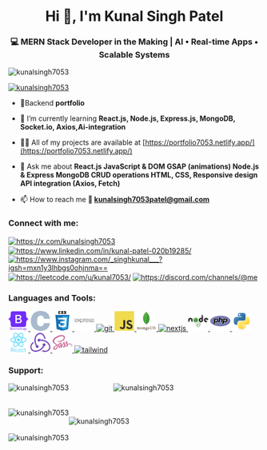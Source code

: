 <h1 align="center">Hi 👋, I'm Kunal Singh Patel</h1>
<h3 align="center">💻 MERN Stack Developer in the Making | AI • Real-time Apps • Scalable Systems</h3>

<p align="left"> <img src="https://komarev.com/ghpvc/?username=kunalsingh7053&label=Profile%20views&color=0e75b6&style=flat" alt="kunalsingh7053" /> </p>

<p align="left"> <a href="https://github.com/ryo-ma/github-profile-trophy"><img src="https://github-profile-trophy.vercel.app/?username=kunalsingh7053" alt="kunalsingh7053" /></a> </p>

- 🏢Backend **portfolio**

- 🌱 I’m currently learning **React.js, Node.js, Express.js, MongoDB, Socket.io, Axios,Ai-integration**

- 👨‍💻 All of my projects are available at [https://portfolio7053.netlify.app/](https://portfolio7053.netlify.app/)

- 💬 Ask me about **React.js JavaScript & DOM GSAP (animations) Node.js & Express MongoDB CRUD operations HTML, CSS, Responsive design API integration (Axios, Fetch)**

- 📫 How to reach me **📧 kunalsingh7053patel@gmail.com**

<h3 align="left">Connect with me:</h3>
<p align="left">
<a href="https://twitter.com/https://x.com/kunalsingh7053" target="blank"><img align="center" src="https://raw.githubusercontent.com/rahuldkjain/github-profile-readme-generator/master/src/images/icons/Social/twitter.svg" alt="https://x.com/kunalsingh7053" height="30" width="40" /></a>
<a href="https://linkedin.com/in/https://www.linkedin.com/in/kunal-patel-020b19285/" target="blank"><img align="center" src="https://raw.githubusercontent.com/rahuldkjain/github-profile-readme-generator/master/src/images/icons/Social/linked-in-alt.svg" alt="https://www.linkedin.com/in/kunal-patel-020b19285/" height="30" width="40" /></a>
<a href="https://instagram.com/https://www.instagram.com/_singhkunal___?igsh=mxn1y3lhbgs0ohjnma==" target="blank"><img align="center" src="https://raw.githubusercontent.com/rahuldkjain/github-profile-readme-generator/master/src/images/icons/Social/instagram.svg" alt="https://www.instagram.com/_singhkunal___?igsh=mxn1y3lhbgs0ohjnma==" height="30" width="40" /></a>
<a href="https://www.leetcode.com/https://leetcode.com/u/kunal7053/" target="blank"><img align="center" src="https://raw.githubusercontent.com/rahuldkjain/github-profile-readme-generator/master/src/images/icons/Social/leet-code.svg" alt="https://leetcode.com/u/kunal7053/" height="30" width="40" /></a>
<a href="https://discord.gg/https://discord.com/channels/@me" target="blank"><img align="center" src="https://raw.githubusercontent.com/rahuldkjain/github-profile-readme-generator/master/src/images/icons/Social/discord.svg" alt="https://discord.com/channels/@me" height="30" width="40" /></a>
</p>

<h3 align="left">Languages and Tools:</h3>
<p align="left"> <a href="https://getbootstrap.com" target="_blank" rel="noreferrer"> <img src="https://raw.githubusercontent.com/devicons/devicon/master/icons/bootstrap/bootstrap-plain-wordmark.svg" alt="bootstrap" width="40" height="40"/> </a> <a href="https://www.cprogramming.com/" target="_blank" rel="noreferrer"> <img src="https://raw.githubusercontent.com/devicons/devicon/master/icons/c/c-original.svg" alt="c" width="40" height="40"/> </a> <a href="https://www.w3schools.com/css/" target="_blank" rel="noreferrer"> <img src="https://raw.githubusercontent.com/devicons/devicon/master/icons/css3/css3-original-wordmark.svg" alt="css3" width="40" height="40"/> </a> <a href="https://expressjs.com" target="_blank" rel="noreferrer"> <img src="https://raw.githubusercontent.com/devicons/devicon/master/icons/express/express-original-wordmark.svg" alt="express" width="40" height="40"/> </a> <a href="https://git-scm.com/" target="_blank" rel="noreferrer"> <img src="https://www.vectorlogo.zone/logos/git-scm/git-scm-icon.svg" alt="git" width="40" height="40"/> </a> <a href="https://developer.mozilla.org/en-US/docs/Web/JavaScript" target="_blank" rel="noreferrer"> <img src="https://raw.githubusercontent.com/devicons/devicon/master/icons/javascript/javascript-original.svg" alt="javascript" width="40" height="40"/> </a> <a href="https://www.mongodb.com/" target="_blank" rel="noreferrer"> <img src="https://raw.githubusercontent.com/devicons/devicon/master/icons/mongodb/mongodb-original-wordmark.svg" alt="mongodb" width="40" height="40"/> </a> <a href="https://nextjs.org/" target="_blank" rel="noreferrer"> <img src="https://cdn.worldvectorlogo.com/logos/nextjs-2.svg" alt="nextjs" width="40" height="40"/> </a> <a href="https://nodejs.org" target="_blank" rel="noreferrer"> <img src="https://raw.githubusercontent.com/devicons/devicon/master/icons/nodejs/nodejs-original-wordmark.svg" alt="nodejs" width="40" height="40"/> </a> <a href="https://www.php.net" target="_blank" rel="noreferrer"> <img src="https://raw.githubusercontent.com/devicons/devicon/master/icons/php/php-original.svg" alt="php" width="40" height="40"/> </a> <a href="https://www.python.org" target="_blank" rel="noreferrer"> <img src="https://raw.githubusercontent.com/devicons/devicon/master/icons/python/python-original.svg" alt="python" width="40" height="40"/> </a> <a href="https://reactjs.org/" target="_blank" rel="noreferrer"> <img src="https://raw.githubusercontent.com/devicons/devicon/master/icons/react/react-original-wordmark.svg" alt="react" width="40" height="40"/> </a> <a href="https://redux.js.org" target="_blank" rel="noreferrer"> <img src="https://raw.githubusercontent.com/devicons/devicon/master/icons/redux/redux-original.svg" alt="redux" width="40" height="40"/> </a> <a href="https://sass-lang.com" target="_blank" rel="noreferrer"> <img src="https://raw.githubusercontent.com/devicons/devicon/master/icons/sass/sass-original.svg" alt="sass" width="40" height="40"/> </a> <a href="https://tailwindcss.com/" target="_blank" rel="noreferrer"> <img src="https://www.vectorlogo.zone/logos/tailwindcss/tailwindcss-icon.svg" alt="tailwind" width="40" height="40"/> </a> </p>

<h3 align="left">Support:</h3>
<p><a href="https://www.buymeacoffee.com/kunalsingh7053"> <img align="left" src="https://cdn.buymeacoffee.com/buttons/v2/default-yellow.png" height="50" width="210" alt="kunalsingh7053" /></a><a href="https://ko-fi.com/kunalsingh7053"> <img align="left" src="https://cdn.ko-fi.com/cdn/kofi3.png?v=3" height="50" width="210" alt="kunalsingh7053" /></a></p><br><br>

<p><img align="left" src="https://github-readme-stats.vercel.app/api/top-langs?username=kunalsingh7053&show_icons=true&locale=en&layout=compact" alt="kunalsingh7053" /></p>

<p>&nbsp;<img align="center" src="https://github-readme-stats.vercel.app/api?username=kunalsingh7053&show_icons=true&locale=en" alt="kunalsingh7053" /></p>

<p><img align="center" src="https://github-readme-streak-stats.herokuapp.com/?user=kunalsingh7053&" alt="kunalsingh7053" /></p>
